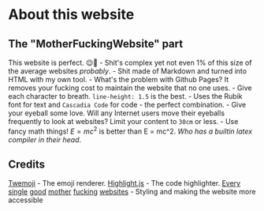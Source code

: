 # About this website
## The "MotherFuckingWebsite" part
This website is perfect. :relieved::nail_care:
	- Shit's complex yet not even 1% of this size of the average websites *probably*.
	- Shit made of Markdown and turned into HTML with my own tool.
	- What's the problem with Github Pages? It removes your fucking cost to maintain the website that no one uses.
	- Give each character to breath. `line-height: 1.5` is the best.
	- Uses the Rubik font for text and `Cascadia Code` for code - the perfect combination.
	- Give your eyeball some love. Will any Internet users move their eyeballs frequently to look at websites? Limit your content to `30cm` or less.
	- Use fancy math things! $E = mc^2$ is better than E = mc^2. *Who has a builtin latex compiler in their head*.

## Credits
[Twemoji](https://twemoji.twitter.com/) - The emoji renderer.
[Highlight.js](https://highlightjs.org/) - The code highlighter.
[Every](https://thebestmotherfucking.website/) [single](https://motherfuckingwebsite.com/) [good](http://bettermotherfuckingwebsite.com/) [mother](https://thebestmotherfuckingwebsite.co/) [fucking](https://evenbettermotherfucking.website/) [websites](https://perfectmotherfuckingwebsite.com/) - Styling and making the website more accessible
